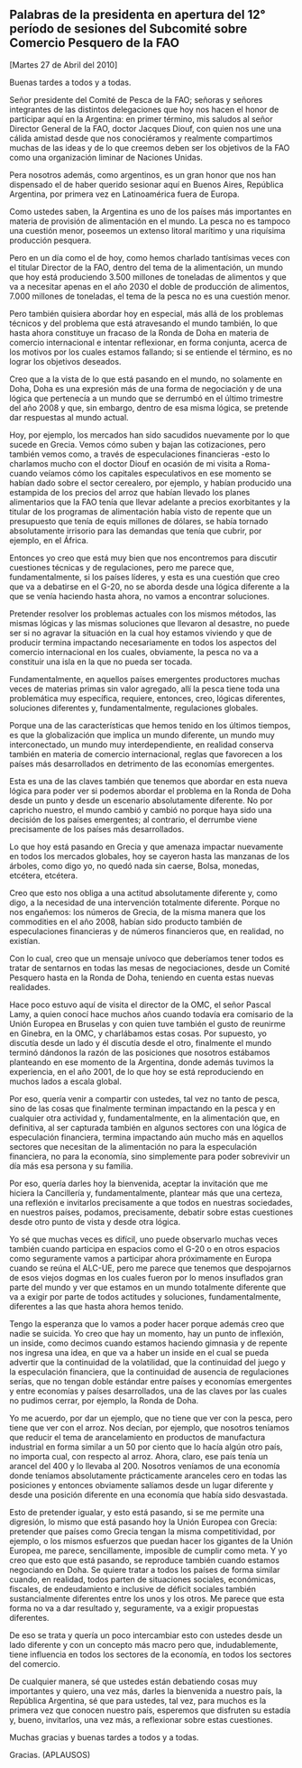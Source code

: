 Palabras de la presidenta en apertura del 12° período de sesiones del Subcomité sobre Comercio Pesquero de la FAO
-----------------------------------------------------------------------------------------------------------------

[Martes 27 de Abril del 2010]

Buenas tardes a todos y a todas.

Señor presidente del Comité de Pesca de la FAO; señoras y señores
integrantes de las distintos delegaciones que hoy nos hacen el honor de
participar aquí en la Argentina: en primer término, mis saludos al señor
Director General de la FAO, doctor Jacques Diouf, con quien nos une una
cálida amistad desde que nos conociéramos y realmente compartimos muchas
de las ideas y de lo que creemos deben ser los objetivos de la FAO como
una organización liminar de Naciones Unidas.

Pera nosotros además, como argentinos, es un gran honor que nos han
dispensado el de haber querido sesionar aquí en Buenos Aires, República
Argentina, por primera vez en Latinoamérica fuera de Europa.

Como ustedes saben, la Argentina es uno de los países más importantes en
materia de provisión de alimentación en el mundo. La pesca no es tampoco
una cuestión menor, poseemos un extenso litoral marítimo y una riquísima
producción pesquera.

Pero en un día como el de hoy, como hemos charlado tantísimas veces con
el titular Director de la FAO, dentro del tema de la alimentación, un
mundo que hoy está produciendo 3.500 millones de toneladas de alimentos
y que va a necesitar apenas en el año 2030 el doble de producción de
alimentos, 7.000 millones de toneladas, el tema de la pesca no es una
cuestión menor.

Pero también quisiera abordar hoy en especial, más allá de los problemas
técnicos y del problema que está atravesando el mundo también, lo que
hasta ahora constituye un fracaso de la Ronda de Doha en materia de
comercio internacional e intentar reflexionar, en forma conjunta, acerca
de los motivos por los cuales estamos fallando; si se entiende el
término, es no lograr los objetivos deseados.

Creo que a la vista de lo que está pasando en el mundo, no solamente en
Doha, Doha es una expresión más de una forma de negociación y de una
lógica que pertenecía a un mundo que se derrumbó en el último trimestre
del año 2008 y que, sin embargo, dentro de esa misma lógica, se pretende
dar respuestas al mundo actual.

Hoy, por ejemplo, los mercados han sido sacudidos nuevamente por lo que
sucede en Grecia. Vemos cómo suben y bajan las cotizaciones, pero
también vemos como, a través de especulaciones financieras -esto lo
charlamos mucho con el doctor Diouf en ocasión de mi visita a Roma-
cuando veíamos cómo los capitales especulativos en ese momento se habían
dado sobre el sector cerealero, por ejemplo, y habían producido una
estampida de los precios del arroz que habían llevado los planes
alimentarios que la FAO tenía que llevar adelante a precios exorbitantes
y la titular de los programas de alimentación había visto de repente que
un presupuesto que tenía de equis millones de dólares, se había tornado
absolutamente irrisorio para las demandas que tenía que cubrir, por
ejemplo, en el África.

Entonces yo creo que está muy bien que nos encontremos para discutir
cuestiones técnicas y de regulaciones, pero me parece que,
fundamentalmente, si los países líderes, y esta es una cuestión que creo
que va a debatirse en el G-20, no se aborda desde una lógica diferente a
la que se venía haciendo hasta ahora, no vamos a encontrar soluciones.

Pretender resolver los problemas actuales con los mismos métodos, las
mismas lógicas y las mismas soluciones que llevaron al desastre, no
puede ser si no agravar la situación en la cual hoy estamos viviendo y
que de producir termina impactando necesariamente en todos los aspectos
del comercio internacional en los cuales, obviamente, la pesca no va a
constituir una isla en la que no pueda ser tocada.

Fundamentalmente, en aquellos países emergentes productores muchas veces
de materias primas sin valor agregado, allí la pesca tiene toda una
problemática muy específica, requiere, entonces, creo, lógicas
diferentes, soluciones diferentes y, fundamentalmente, regulaciones
globales.

Porque una de las características que hemos tenido en los últimos
tiempos, es que la globalización que implica un mundo diferente, un
mundo muy interconectado, un mundo muy interdependiente, en realidad
conserva también en materia de comercio internacional, reglas que
favorecen a los países más desarrollados en detrimento de las economías
emergentes.

Esta es una de las claves también que tenemos que abordar en esta nueva
lógica para poder ver si podemos abordar el problema en la Ronda de Doha
desde un punto y desde un escenario absolutamente diferente. No por
capricho nuestro, el mundo cambió y cambió no porque haya sido una
decisión de los países emergentes; al contrario, el derrumbe viene
precisamente de los países más desarrollados.

Lo que hoy está pasando en Grecia y que amenaza impactar nuevamente en
todos los mercados globales, hoy se cayeron hasta las manzanas de los
árboles, como digo yo, no quedó nada sin caerse, Bolsa, monedas,
etcétera, etcétera.

Creo que esto nos obliga a una actitud absolutamente diferente y, como
digo, a la necesidad de una intervención totalmente diferente. Porque no
nos engañemos: los números de Grecia, de la misma manera que los
commodities en el año 2008, habían sido producto también de
especulaciones financieras y de números financieros que, en realidad, no
existían.

Con lo cual, creo que un mensaje unívoco que deberíamos tener todos es
tratar de sentarnos en todas las mesas de negociaciones, desde un Comité
Pesquero hasta en la Ronda de Doha, teniendo en cuenta estas nuevas
realidades.

Hace poco estuvo aquí de visita el director de la OMC, el señor Pascal
Lamy, a quien conocí hace muchos años cuando todavía era comisario de la
Unión Europea en Bruselas y con quien tuve también el gusto de reunirme
en Ginebra, en la OMC, y charlábamos estas cosas. Por supuesto, yo
discutía desde un lado y él discutía desde el otro, finalmente el mundo
terminó dándonos la razón de las posiciones que nosotros estábamos
planteando en ese momento de la Argentina, donde además tuvimos la
experiencia, en el año 2001, de lo que hoy se está reproduciendo en
muchos lados a escala global.

Por eso, quería venir a compartir con ustedes, tal vez no tanto de
pesca, sino de las cosas que finalmente terminan impactando en la pesca
y en cualquier otra actividad y, fundamentalmente, en la alimentación
que, en definitiva, al ser capturada también en algunos sectores con una
lógica de especulación financiera, termina impactando aún mucho más en
aquellos sectores que necesitan de la alimentación no para la
especulación financiera, no para la economía, sino simplemente para
poder sobrevivir un día más esa persona y su familia.

Por eso, quería darles hoy la bienvenida, aceptar la invitación que me
hiciera la Cancillería y, fundamentalmente, plantear más que una
certeza, una reflexión e invitarlos precisamente a que todos en nuestras
sociedades, en nuestros países, podamos, precisamente, debatir sobre
estas cuestiones desde otro punto de vista y desde otra lógica.

Yo sé que muchas veces es difícil, uno puede observarlo muchas veces
también cuando participa en espacios como el G-20 o en otros espacios
como seguramente vamos a participar ahora próximamente en Europa cuando
se reúna el ALC-UE, pero me parece que tenemos que despojarnos de esos
viejos dogmas en los cuales fueron por lo menos insuflados gran parte
del mundo y ver que estamos en un mundo totalmente diferente que va a
exigir por parte de todos actitudes y soluciones, fundamentalmente,
diferentes a las que hasta ahora hemos tenido.

Tengo la esperanza que lo vamos a poder hacer porque además creo que
nadie se suicida. Yo creo que hay un momento, hay un punto de inflexión,
un inside, como decimos cuando estamos haciendo gimnasia y de repente
nos ingresa una idea, en que va a haber un inside en el cual se pueda
advertir que la continuidad de la volatilidad, que la continuidad del
juego y la especulación financiera, que la continuidad de ausencia de
regulaciones serías, que no tengan doble estándar entre países y
economías emergentes y entre economías y países desarrollados, una de
las claves por las cuales no pudimos cerrar, por ejemplo, la Ronda de
Doha.

Yo me acuerdo, por dar un ejemplo, que no tiene que ver con la pesca,
pero tiene que ver con el arroz. Nos decían, por ejemplo, que nosotros
teníamos que reducir el tema de arancelamiento en productos de
manufactura industrial en forma similar a un 50 por ciento que lo hacía
algún otro país, no importa cual, con respecto al arroz. Ahora, claro,
ese país tenía un arancel del 400 y lo llevaba al 200. Nosotros veníamos
de una economía donde teníamos absolutamente prácticamente aranceles
cero en todas las posiciones y entonces obviamente salíamos desde un
lugar diferente y desde una posición diferente en una economía que había
sido desvastada.

Esto de pretender igualar, y esto está pasando, si se me permite una
digresión, lo mismo que está pasando hoy la Unión Europea con Grecia:
pretender que países como Grecia tengan la misma competitividad, por
ejemplo, o los mismos esfuerzos que puedan hacer los gigantes de la
Unión Europea, me parece, sencillamente, imposible de cumplir como meta.
Y yo creo que esto que está pasando, se reproduce también cuando estamos
negociando en Doha. Se quiere tratar a todos los países de forma similar
cuando, en realidad, todos parten de situaciones sociales, económicas,
fiscales, de endeudamiento e inclusive de déficit sociales también
sustancialmente diferentes entre los unos y los otros. Me parece que
esta forma no va a dar resultado y, seguramente, va a exigir propuestas
diferentes.

De eso se trata y quería un poco intercambiar esto con ustedes desde un
lado diferente y con un concepto más macro pero que, indudablemente,
tiene influencia en todos los sectores de la economía, en todos los
sectores del comercio.

De cualquier manera, sé que ustedes están debatiendo cosas muy
importantes y quiero, una vez más, darles la bienvenida a nuestro país,
la República Argentina, sé que para ustedes, tal vez, para muchos es la
primera vez que conocen nuestro país, esperemos que disfruten su estadía
y, bueno, invitarlos, una vez más, a reflexionar sobre estas cuestiones.

Muchas gracias y buenas tardes a todos y a todas.

Gracias. (APLAUSOS)

 

 
